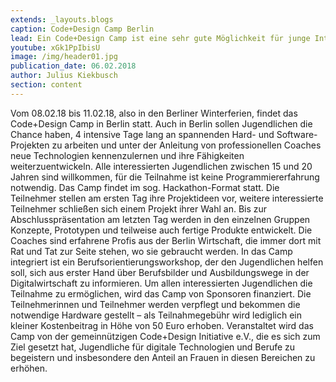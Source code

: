 ```yaml
---
extends: _layouts.blogs
caption: Code+Design Camp Berlin
lead: Ein Code+Design Camp ist eine sehr gute Möglichkeit für junge Interessierte (15-20 Jahre) einen genaueren Einblick in die Berufswelt Code und Design zu bekommen. Nicht nur Neulinge, sondern auch schon Fortgeschrittene kommen hierbei auf ihre Kosten in einem Camp voller neuer Erfahrungen, sozialer Kontakte, fachlicher Kompetenz und einer Menge Spaß. Ob man sich nun mit programmieren oder designen beschäftigt ist dir natürlich selbst überlassen. Oder hast du doch eher Lust auf ein Hardware-Projekt?
youtube: xGk1PpIbisU
image: /img/header01.jpg
publication_date: 06.02.2018
author: Julius Kiekbusch
section: content
---
```


Vom 08.02.18 bis 11.02.18, also in den Berliner Winterferien, findet das Code+Design Camp in Berlin statt. Auch in Berlin sollen Jugendlichen die Chance haben, 4 intensive Tage lang an spannenden Hard- und Software-Projekten zu arbeiten und unter der Anleitung von professionellen Coaches neue Technologien kennenzulernen und ihre Fähigkeiten weiterzuentwickeln. Alle interessierten Jugendlichen zwischen 15 und 20 Jahren sind willkommen, für die Teilnahme ist keine Programmiererfahrung notwendig.
Das Camp findet im sog. Hackathon-Format statt. Die Teilnehmer stellen am ersten Tag ihre Projektideen vor, weitere interessierte Teilnehmer schließen sich einem Projekt ihrer Wahl an. Bis zur Abschlusspräsentation am letzten Tag werden in den einzelnen Gruppen Konzepte, Prototypen und teilweise auch fertige Produkte entwickelt. Die Coaches sind erfahrene Profis aus der Berlin Wirtschaft, die immer dort mit Rat und Tat zur Seite stehen, wo sie gebraucht werden.
In das Camp integriert ist ein Berufsorientierungsworkshop, der den Jugendlichen helfen soll, sich aus erster Hand über Berufsbilder und Ausbildungswege in der Digitalwirtschaft zu informieren.
Um allen interessierten Jugendlichen die Teilnahme zu ermöglichen, wird das Camp von Sponsoren finanziert. Die Teilnehmerinnen und Teilnehmer werden verpflegt und bekommen die notwendige Hardware gestellt – als Teilnahmegebühr wird lediglich ein kleiner Kostenbeitrag in Höhe von 50 Euro erhoben.
Veranstaltet wird das Camp von der gemeinnützigen Code+Design Initiative e.V., die es sich zum Ziel gesetzt hat, Jugendliche für digitale Technologien und Berufe zu begeistern und insbesondere den Anteil an Frauen in diesen Bereichen zu erhöhen.